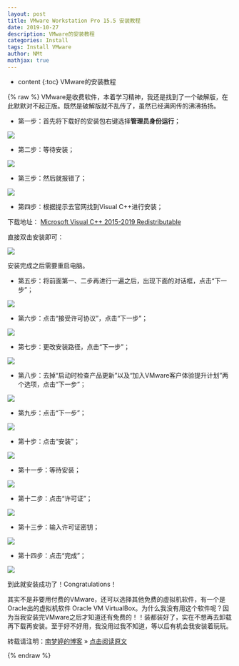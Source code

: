 ```yaml
---
layout: post
title: VMware Workstation Pro 15.5 安装教程  
date: 2019-10-27
description: VMware的安装教程  
categories: Install
tags: Install VMware
author: NMt
mathjax: true
---
```


* content
{:toc}
VMware的安装教程

<div style='display: none'>
@@@@
</div>

{% raw %}
VMware是收费软件，本着学习精神，我还是找到了一个破解版，在此默默对不起正版。既然是破解版就不乱传了，虽然已经满网传的沸沸扬扬。  

* 第一步：首先将下载好的安装包右键选择**管理员身份运行**；  

![][pt_01]  

* 第二步：等待安装；  

![][pt_02]  

* 第三步：然后就报错了；  

![][pt_03]

* 第四步：根据提示去官网找到Visual C++进行安装；  

下载地址： [Microsoft Visual C++ 2015-2019 Redistributable][li_01]  

直接双击安装即可：  

![][pt_04]

安装完成之后需要重启电脑。  

* 第五步：将前面第一、二步再进行一遍之后，出现下面的对话框，点击“下一步”；  

![][pt_05]  

* 第六步：点击“接受许可协议”，点击“下一步”；  

![][pt_06]  

* 第七步：更改安装路径，点击“下一步”；  

![][pt_07]  

* 第八步：去掉“启动时检查产品更新”以及“加入VMware客户体验提升计划”两个选项，点击“下一步”；  

![][pt_08]  

* 第九步：点击“下一步”；  

![][pt_09]  

* 第十步：点击“安装”；  

![][pt_10]  

* 第十一步：等待安装；  

![][pt_11]  

* 第十二步：点击“许可证”；  

![][pt_12]  

* 第十三步：输入许可证密钥；  

![][pt_13]  

* 第十四步：点击“完成”；  

![][pt_14]  

到此就安装成功了！Congratulations！  

其实不是非要用付费的VMware，还可以选择其他免费的虚拟机软件，有一个是Oracle出的虚拟机软件 Oracle VM VirtualBox。为什么我没有用这个软件呢？因为当我安装完VMware之后才知道还有免费的！！装都装好了，实在不想再去卸载再下载再安装。至于好不好用，我没用过我不知道，等以后有机会我安装着玩玩。  


转载请注明：[南梦婷的博客](https://norah2.github.io) » [点击阅读原文](https://norah2.github.io/2019/10/VMware_install/)   

<!--以下是本文用到的链接-->  

[pt_01]: /images/posts/43_VMware_install/01.png
[pt_02]: /images/posts/43_VMware_install/02.png
[pt_03]: /images/posts/43_VMware_install/03.png
[pt_04]: /images/posts/43_VMware_install/04.png
[pt_05]: /images/posts/43_VMware_install/05.png
[pt_06]: /images/posts/43_VMware_install/06.png
[pt_07]: /images/posts/43_VMware_install/07.png
[pt_08]: /images/posts/43_VMware_install/08.png
[pt_09]: /images/posts/43_VMware_install/09.png
[pt_10]: /images/posts/43_VMware_install/10.png
[pt_11]: /images/posts/43_VMware_install/11.png
[pt_12]: /images/posts/43_VMware_install/12.png
[pt_13]: /images/posts/43_VMware_install/13.png
[pt_14]: /images/posts/43_VMware_install/14.png
[li_01]: https://support.microsoft.com/en-us/help/2977003/the-latest-supported-visual-c-downloads


{% endraw %}